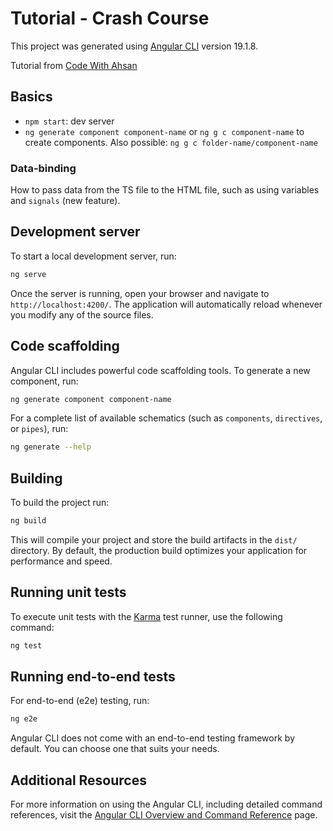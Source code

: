 # Tutorial - Crash Course

This project was generated using [Angular CLI](https://github.com/angular/angular-cli) version 19.1.8.

Tutorial from [Code With Ahsan](https://www.youtube.com/watch?v=oUmVFHlwZsI)

## Basics

- `npm start`: dev server
- `ng generate component component-name` or `ng g c component-name` to create components. Also possible: `ng g c folder-name/component-name`

### Data-binding

How to pass data from the TS file to the HTML file, such as using variables and `signals` (new feature).

## Development server

To start a local development server, run:

```bash
ng serve
```

Once the server is running, open your browser and navigate to `http://localhost:4200/`. The application will automatically reload whenever you modify any of the source files.

## Code scaffolding

Angular CLI includes powerful code scaffolding tools. To generate a new component, run:

```bash
ng generate component component-name
```

For a complete list of available schematics (such as `components`, `directives`, or `pipes`), run:

```bash
ng generate --help
```

## Building

To build the project run:

```bash
ng build
```

This will compile your project and store the build artifacts in the `dist/` directory. By default, the production build optimizes your application for performance and speed.

## Running unit tests

To execute unit tests with the [Karma](https://karma-runner.github.io) test runner, use the following command:

```bash
ng test
```

## Running end-to-end tests

For end-to-end (e2e) testing, run:

```bash
ng e2e
```

Angular CLI does not come with an end-to-end testing framework by default. You can choose one that suits your needs.

## Additional Resources

For more information on using the Angular CLI, including detailed command references, visit the [Angular CLI Overview and Command Reference](https://angular.dev/tools/cli) page.
